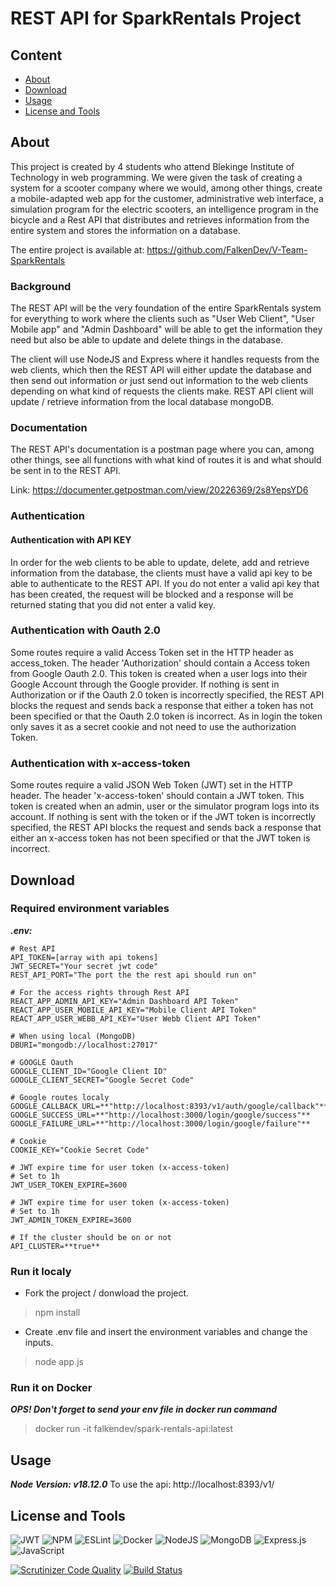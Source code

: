 # REST API for SparkRentals Project
## Content
- [About](#about)
- [Download](#download)
- [Usage](#usage)
- [License and Tools](#license-and-Tools)
## About
This project is created by 4 students who attend Blekinge Institute of Technology in web programming. We were given the task of creating a system for a scooter company where we would, among other things, create a mobile-adapted web app for the customer, administrative web interface, a simulation program for the electric scooters, an intelligence program in the bicycle and a Rest API that distributes and retrieves information from the entire system and stores the information on a database.

The entire project is available at: https://github.com/FalkenDev/V-Team-SparkRentals

### Background
The REST API will be the very foundation of the entire SparkRentals system for everything to work where the clients such as "User Web Client", "User Mobile app" and "Admin Dashboard" will be able to get the information they need but also be able to update and delete things in the database.

The client will use NodeJS and Express where it handles requests from the web clients, which then the REST API will either update the database and then send out information or just send out information to the web clients depending on what kind of requests the clients make. REST API client will update / retrieve information from the local database mongoDB.

### Documentation
The REST API's documentation is a postman page where you can, among other things, see all functions with what kind of routes it is and what should be sent in to the REST API.

Link: <https://documenter.getpostman.com/view/20226369/2s8YepsYD6>

### Authentication
#### Authentication with API KEY
In order for the web clients to be able to update, delete, add and retrieve information from the database, the clients must have a valid api key to be able to authenticate to the REST API. If you do not enter a valid api key that has been created, the request will be blocked and a response will be returned stating that you did not enter a valid key.

### Authentication with Oauth 2.0
Some routes require a valid Access Token set in the HTTP header as access_token. The header 'Authorization' should contain a Access token from Google Oauth 2.0. This token is created when a user logs into their Google Account through the Google provider. If nothing is sent in Authorization or if the Oauth 2.0 token is incorrectly specified, the REST API blocks the request and sends back a response that either a token has not been specified or that the Oauth 2.0 token is incorrect. As in login the token only saves it as a secret cookie and not need to use the authorization Token.

### Authentication with x-access-token
Some routes require a valid JSON Web Token (JWT) set in the HTTP header. The header 'x-access-token' should contain a JWT token. This token is created when an admin, user or the simulator program logs into its account. If nothing is sent with the token or if the JWT token is incorrectly specified, the REST API blocks the request and sends back a response that either an x-access token has not been specified or that the JWT token is incorrect.

## Download
### Required environment variables
***.env:***

    # Rest API
    API_TOKEN=[array with api tokens]
    JWT_SECRET="Your secret jwt code"
    REST_API_PORT="The port the the rest api should run on"
    
    # For the access rights through Rest API
    REACT_APP_ADMIN_API_KEY="Admin Dashboard API Token"
    REACT_APP_USER_MOBILE_API_KEY="Mobile Client API Token"
    REACT_APP_USER_WEBB_API_KEY="User Webb Client API Token"

    # When using local (MongoDB)
    DBURI="mongodb://localhost:27017"

    # GOOGLE Oauth
    GOOGLE_CLIENT_ID="Google Client ID"
    GOOGLE_CLIENT_SECRET="Google Secret Code"

    # Google routes localy
    GOOGLE_CALLBACK_URL=**"http://localhost:8393/v1/auth/google/callback"**
    GOOGLE_SUCCESS_URL=**"http://localhost:3000/login/google/success"**
    GOOGLE_FAILURE_URL=**"http://localhost:3000/login/google/failure"**

    # Cookie
    COOKIE_KEY="Cookie Secret Code"

    # JWT expire time for user token (x-access-token)
    # Set to 1h
    JWT_USER_TOKEN_EXPIRE=3600

    # JWT expire time for user token (x-access-token)
    # Set to 1h
    JWT_ADMIN_TOKEN_EXPIRE=3600

    # If the cluster should be on or not
    API_CLUSTER=**true**

### Run it localy
- Fork the project / donwload the project.

>npm install

- Create .env file and insert the environment variables and change the inputs.

>node app.js

### Run it on Docker
***OPS! Don't forget to send your env file in docker run command***
> docker run -it falkendev/spark-rentals-api:latest

## Usage
***Node Version: v18.12.0***
To use the api: http://localhost:8393/v1/

## License and Tools
![JWT](https://img.shields.io/badge/JWT-black?style=for-the-badge&logo=JSON%20web%20tokens) ![NPM](https://img.shields.io/badge/NPM-%23000000.svg?style=for-the-badge&logo=npm&logoColor=white) ![ESLint](https://img.shields.io/badge/ESLint-4B3263?style=for-the-badge&logo=eslint&logoColor=white) ![Docker](https://img.shields.io/badge/docker-%230db7ed.svg?style=for-the-badge&logo=docker&logoColor=white) ![NodeJS](https://img.shields.io/badge/node.js-6DA55F?style=for-the-badge&logo=node.js&logoColor=white)
![MongoDB](https://img.shields.io/badge/MongoDB-%234ea94b.svg?style=for-the-badge&logo=mongodb&logoColor=white) ![Express.js](https://img.shields.io/badge/express.js-%23404d59.svg?style=for-the-badge&logo=express&logoColor=%2361DAFB) ![JavaScript](https://img.shields.io/badge/javascript-%23323330.svg?style=for-the-badge&logo=javascript&logoColor=%23F7DF1E) 

[![Scrutinizer Code Quality](https://scrutinizer-ci.com/g/FalkenDev/SparkRentals-REST-API/badges/quality-score.png?b=dev)](https://scrutinizer-ci.com/g/FalkenDev/SparkRentals-REST-API/?branch=dev) [![Build Status](https://scrutinizer-ci.com/g/FalkenDev/SparkRentals-REST-API/badges/build.png?b=dev)](https://scrutinizer-ci.com/g/FalkenDev/SparkRentals-REST-API/build-status/dev)

